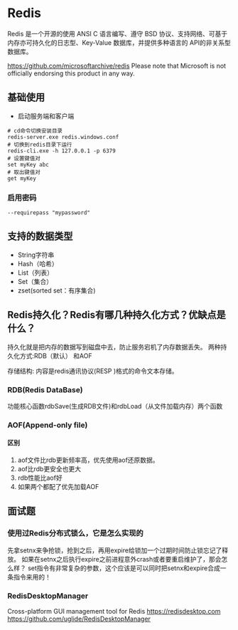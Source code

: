 # Redis
<!-- @author DHJT 2019-10-14 -->
Redis 是一个开源的使用 ANSI C 语言编写、遵守 BSD 协议、支持网络、可基于内存亦可持久化的日志型、Key-Value 数据库，并提供多种语言的 API的非关系型数据库。

https://github.com/microsoftarchive/redis
Please note that Microsoft is not officially endorsing this product in any way.

## 基础使用
- 启动服务端和客户端
``` shell
# cd命令切换安装目录
redis-server.exe redis.windows.conf
# 切换到redis目录下运行
redis-cli.exe -h 127.0.0.1 -p 6379
# 设置键值对
set myKey abc
# 取出键值对
get myKey
```

### 启用密码
`--requirepass "mypassword" `

## 支持的数据类型
- String字符串
- Hash（哈希）
- List（列表）
- Set（集合）
- zset(sorted set：有序集合)

## Redis持久化？Redis有哪几种持久化方式？优缺点是什么？
持久化就是把内存的数据写到磁盘中去，防止服务宕机了内存数据丢失。
两种持久化方式:RDB（默认） 和AOF

存储结构: 内容是redis通讯协议(RESP )格式的命令文本存储。

### RDB(Redis DataBase)
功能核心函数rdbSave(生成RDB文件)和rdbLoad（从文件加载内存）两个函数

### AOF(Append-only file)

#### 区别
1. aof文件比rdb更新频率高，优先使用aof还原数据。
2. aof比rdb更安全也更大
3. rdb性能比aof好
4. 如果两个都配了优先加载AOF

## 面试题

### 使用过Redis分布式锁么，它是怎么实现的
先拿setnx来争抢锁，抢到之后，再用expire给锁加一个过期时间防止锁忘记了释放。
如果在setnx之后执行expire之前进程意外crash或者要重启维护了，那会怎么样？
set指令有非常复杂的参数，这个应该是可以同时把setnx和expire合成一条指令来用的！

### RedisDesktopManager
Cross-platform GUI management tool for Redis https://redisdesktop.com
https://github.com/uglide/RedisDesktopManager